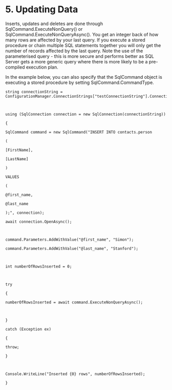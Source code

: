 # 5\. Updating Data

Inserts, updates and deletes are done through SqlCommand.ExecuteNonQuery() or
SqlCommand.ExecuteNonQueryAsync(). You get an integer back of how many rows
are affected by your last query. If you execute a stored procedure or chain
multiple SQL statements together you will only get the number of records
affected by the last query. Note the use of the parameterised query - this is
more secure and performs better as SQL Server gets a more generic query where
there is more likely to be a pre-compiled execution plan.  

In the example below, you can also specify that the SqlCommand object is
executing a stored procedure by setting SqlCommand.CommandType.

 

    string connectionString = ConfigurationManager.ConnectionStrings["testConnectionString"].ConnectionString;
    
      
    
    using (SqlConnection connection = new SqlConnection(connectionString))
    
    {
    
    SqlCommand command = new SqlCommand("INSERT INTO contacts.person
    
    (
    
    [FirstName],
    
    [LastName]
    
    )
    
    VALUES
    
    (
    
    @first_name,
    
    @last_name
    
    );", connection);
    
    await connection.OpenAsync();
    
      
    
    command.Parameters.AddWithValue("@first_name", "Simon");
    
    command.Parameters.AddWithValue("@last_name", "Stanford");
    
      
    
    int numberOfRowsInserted = 0;
    
      
    
    try
    
    {
    
    numberOfRowsInserted = await command.ExecuteNonQueryAsync();
    
      
    
    }
    
    catch (Exception ex)
    
    {
    
    throw;
    
    }
    
      
    
    Console.WriteLine("Inserted {0} rows", numberOfRowsInserted);
    
    }

<!--stackedit_data:
eyJoaXN0b3J5IjpbNTAzMzEzODk4XX0=
-->